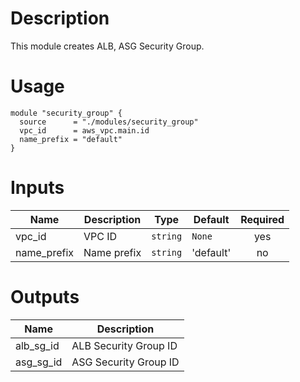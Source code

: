 # Description

This module creates ALB, ASG Security Group.

# Usage

```hcl
module "security_group" {
  source      = "./modules/security_group"
  vpc_id      = aws_vpc.main.id
  name_prefix = "default"
}
```

# Inputs

| Name        | Description | Type     | Default   | Required |
| ----------- | ----------- | -------- | --------- | :------: |
| vpc_id      | VPC ID      | `string` | `None`    |   yes    |
| name_prefix | Name prefix | `string` | 'default' |    no    |

# Outputs

| Name      | Description           |
| --------- | --------------------- |
| alb_sg_id | ALB Security Group ID |
| asg_sg_id | ASG Security Group ID |
